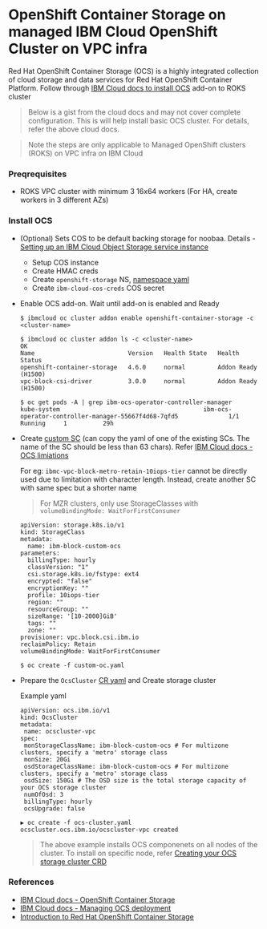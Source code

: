 # OpenShift Container Storage on managed IBM Cloud OpenShift Cluster on VPC infra

Red Hat OpenShift Container Storage (OCS) is a highly integrated collection of cloud storage and data services for Red Hat OpenShift Container Platform. Follow through [IBM Cloud docs to install OCS](https://cloud.ibm.com/docs/openshift?topic=openshift-ocs-storage-prep) add-on to ROKS cluster 

> Below is a gist from the cloud docs and may not cover complete configuration. This is will help install basic OCS cluster. For details, refer the above cloud docs. 

> Note the steps are only applicable to Managed OpenShift clusters (ROKS) on VPC infra on IBM Cloud

### Preqrequisites

- ROKS VPC cluster with minimum 3 16x64 workers (For HA, create workers in 3 different AZs)

### Install OCS

- (Optional) Sets COS to be default backing storage for noobaa. Details - [Setting up an IBM Cloud Object Storage service instance](https://cloud.ibm.com/docs/openshift?topic=openshift-ocs-storage-install#ocs-create-cos)
    - Setup COS instance
    - Create HMAC creds
    - Create `openshift-storage` NS, [namespace yaml](./os-namespace.yaml) 
    - Create `ibm-cloud-cos-creds` COS secret

- Enable OCS add-on. Wait until add-on is enabled and Ready
    ```
    $ ibmcloud oc cluster addon enable openshift-container-storage -c <cluster-name>

    $ ibmcloud oc cluster addon ls -c <cluster-name>
    OK
    Name                          Version   Health State   Health Status   
    openshift-container-storage   4.6.0     normal         Addon Ready (H1500)   
    vpc-block-csi-driver          3.0.0     normal         Addon Ready (H1500)   

    $ oc get pods -A | grep ibm-ocs-operator-controller-manager
    kube-system                                        ibm-ocs-operator-controller-manager-55667f4d68-7qfd5              1/1     Running     1          29h
    ```

- Create [custom SC](./custom-sc.yaml) (can copy the yaml of one of the existing SCs. The name of the SC should be less than 63 chars). Refer [IBM Cloud docs - OCS limiations](https://cloud.ibm.com/docs/openshift?topic=openshift-ocs-storage-cluster-setup#ocs-limitations)

    For eg:  `ibmc-vpc-block-metro-retain-10iops-tier`  cannot be directly used due to limitation with character length. Instead, create another SC with same spec but a shorter name
    > For MZR clusters, only use StorageClasses with `volumeBindingMode: WaitForFirstConsumer` 

   ```
   apiVersion: storage.k8s.io/v1
   kind: StorageClass
   metadata:
     name: ibm-block-custom-ocs
   parameters:
     billingType: hourly
     classVersion: "1"
     csi.storage.k8s.io/fstype: ext4
     encrypted: "false"
     encryptionKey: ""
     profile: 10iops-tier
     region: ""
     resourceGroup: ""
     sizeRange: '[10-2000]GiB'
     tags: ""
     zone: ""
   provisioner: vpc.block.csi.ibm.io
   reclaimPolicy: Retain
   volumeBindingMode: WaitForFirstConsumer
  ```
  ```
  $ oc create -f custom-oc.yaml
  ```

- Prepare the `OcsCluster` [CR yaml](./ocs-cluster.yaml) and Create storage cluster

    Example yaml
    ```
    apiVersion: ocs.ibm.io/v1
    kind: OcsCluster
    metadata:
     name: ocscluster-vpc
    spec:
     monStorageClassName: ibm-block-custom-ocs # For multizone clusters, specify a 'metro' storage class
     monSize: 20Gi
     osdStorageClassName: ibm-block-custom-ocs # For multizone clusters, specify a 'metro' storage class
     osdSize: 150Gi # The OSD size is the total storage capacity of your OCS storage cluster
     numOfOsd: 3
     billingType: hourly
     ocsUpgrade: false
    ```
    ```
    ▶ oc create -f ocs-cluster.yaml 
    ocscluster.ocs.ibm.io/ocscluster-vpc created
    ```
    > The above example installs OCS componenets on all nodes of the cluster. To install on specific node, refer [Creating your OCS storage cluster CRD](https://cloud.ibm.com/docs/openshift?topic=openshift-ocs-storage-cluster-setup#ocs-vpc-deploy-crd)

### References
- [IBM Cloud docs - OpenShift Container Storage](https://cloud.ibm.com/docs/openshift?topic=openshift-ocs-storage-prep)
- [IBM Cloud docs - Managing OCS deployment](https://cloud.ibm.com/docs/openshift?topic=openshift-ocs-manage-deployment)
- [Introduction to Red Hat OpenShift Container Storage](https://access.redhat.com/documentation/en-us/red_hat_openshift_container_storage/4.6/html/planning_your_deployment/introduction-to-openshift-container-storage-4_rhocs)
